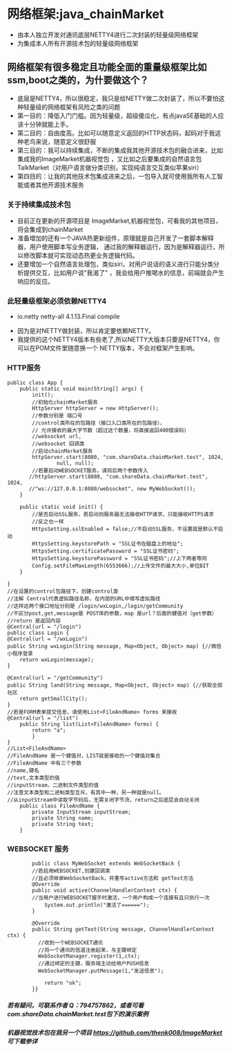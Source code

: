 # 网络框架:java_chainMarket
* 由本人独立开发对通讯底层NETTY4进行二次封装的轻量级网络框架
* 为集成本人所有开源技术包的轻量级网络框架
##  网络框架有很多稳定且功能全面的重量级框架比如ssm,boot之类的，为什要做这个？
* 底层是NETTY4，所以很稳定，我只是给NETTY做二次封装了，所以不要怕这种轻量级的网络框架有风险之类的问题
* 第一目的：降低入门门槛。因为轻量级，超级傻瓜化，有点javaSE基础的人应该十分钟就能上手。
* 第二目的：自由度高。比如可以随意定义返回的HTTP状态码，起码对于我这种老鸟来说，随意定义很舒服
* 第三目的：我可以持续集成，不断的集成我其他开源技术包的融合进来，比如集成我的ImageMarket机器视觉包
，又比如之后要集成的自然语言包TalkMarket（对用户语言做分类识别，实现纯语言交互类似苹果siri）
* 第四目的：让我的其他技术包集成进来之后，一包导入就可使用我所有人工智能或者其他开源技术服务
### 关于持续集成技术包
* 目前正在更新的开源项目是 ImageMarket,机器视觉包，可看我的其他项目，将会集成到chainMarket
* 准备增加的还有一个JAVA热更新组件，原理就是自己开发了一套脚本解释器，用户使用脚本写业务逻辑，
通过我的解释器运行，因为是解释器运行，所以修改脚本就可实现动态热更业务逻辑代码。
* 还要增加一个自然语言处理包，类似siri，对用户说话的语义进行只能分类分析提供交互，比如用户说"我渴了"
，我会给用户推喝水的信息，前端就会产生响应的反应。
### 此轻量级框架必须依赖NETTY4
* <dependency>
      <groupId>io.netty</groupId>
      <artifactId>netty-all</artifactId>
      <version>4.1.13.Final</version>
      <scope>compile</scope>
</dependency>

* 因为是对NETTY做封装，所以肯定要依赖NETTY。
* 我提供的这个NETTY4版本有些老了,所以NETTY大版本只要是NETTY4，你可以在POM文件里随意换一个
NETTY版本，不会对框架产生影响。
    
### HTTP服务
    public class App {
        public static void main(String[] args) {
            init();
            //初始化chainMarket服务
            HttpServer httpServer = new HttpServer();
            //参数分别是 端口号
            //control类所在的包路径（接口入口类所在的包路径），
            // 允许接收的最大字节数（超过这个数量，将直接返回400错误码）
            //websocket url,
            //websocket 回调类
            //启动chainMarket服务
            httpServer.start(8080, "com.shareData.chainMarket.test", 1024,
                    null, null);
            //若要启动WEBSOCKET服务，请将后两个参数传入
           //httpServer.start(8080, "com.shareData.chainMarket.test", 1024,
           //"ws://127.0.0.1:8080/websocket", new MyWebSocket());
        }
    
        public static void init() {
            //是否启动SSL服务，若启动则服务器无法接收HTTP请求，只能接收HTTPS请求
            //反之也一样
            HttpsSetting.sslEnabled = false;//不启动SSL服务，不设置就是默认不启动
            HttpsSetting.keystorePath = "SSL证书在磁盘上的地址";
            HttpsSetting.certificatePassword = "SSL证书密码";
            HttpsSetting.keystorePassword = "SSL证书密码";//上下两者等同
            Config.setFileMaxLength(6553666);//上传文件的最大大小,单位BIT
        }
    
    }
    //在设置的control包路径下，创建control类
    //注解 Central代表虚拟路径名称，在内部的URL中填写虚拟路径
    //这样这两个接口地址分别是 /login/wxLogin,/login/getCommunity
    //不区分post,get,message是 POST体的参数，map 是url？后面的健值对（get参数）
    //return 是返回内容
    @Central(url = "/login")
    public class Login {
    @Central(url = "/wxLogin")
    public String wxLogin(String message, Map<Object, Object> map) {//微信小程序登录
        return wxLogin(message);
    }

    @Central(url = "/getCommunity")
    public String land(String message, Map<Object, Object> map) {//获取全部社区
        return getSmallCity();
    }
    //若是FORM表单提交信息，请使用List<FileAndName> forms 来接收
    @Central(url = "/list")
        public String list(List<FileAndName> forms) {
            return "a";
            }
    }
    //List<FileAndName>
    //FileAndName 是一个健值对，LIST就是接收的一个健值对集合
    //FileAndName 中有三个参数
    //name,键名
    //text,文本类型的值
    //inputStream，二进制文件类型的值
    //注意文本类型和二进制类型互斥，有其中一种，另一种就是null。
    //从inputStream中读取字节码后，无需关闭字节流，return之后底层会自动关闭
        public class FileAndName {
            private InputStream inputStream;
            private String name;
            private String text;
        }
        
        
### WEBSOCKET 服务
            public class MyWebSocket extends WebSocketBack {
            //若启用WEBSOCKET,创建回调类
            //且必须继承WebSocketBack，并重写active方法和 getText方法
            @Override
            public void active(ChannelHandlerContext ctx) {
            //当用户进行WEBSOCKET握手时激活，一个用户构成一个连接有且只执行一次
                System.out.println("激活了======");
            }
        
            @Override
            public String getText(String message, ChannelHandlerContext ctx) {
              //收到一个WEBSOCKET通讯
              //将一个通讯的信道注册起来，与主键绑定
              WebSocketManager.register(1,ctx);
              //通过绑定的主键，服务端主动给用户PUSH信息
              WebSocketManager.putMessage(1,"发送信息");
        
                return "ok";
            }}
##### 若有疑问，可联系作者 Q：794757862，或者可看com.shareData.chainMarket.test包下的演示案例
##### 机器视觉技术包在我另一个项目 https://github.com/thenk008/ImageMarket 可下载参详
